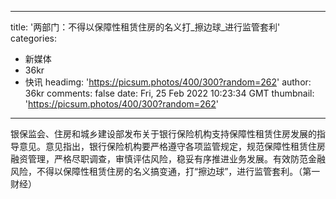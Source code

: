 
---
title: '两部门：不得以保障性租赁住房的名义打_擦边球_进行监管套利'
categories: 
 - 新媒体
 - 36kr
 - 快讯
headimg: 'https://picsum.photos/400/300?random=262'
author: 36kr
comments: false
date: Fri, 25 Feb 2022 10:23:34 GMT
thumbnail: 'https://picsum.photos/400/300?random=262'
---

<div>   
银保监会、住房和城乡建设部发布关于银行保险机构支持保障性租赁住房发展的指导意见。意见指出，银行保险机构要严格遵守各项监管规定，规范保障性租赁住房融资管理，严格尽职调查，审慎评估风险，稳妥有序推进业务发展。有效防范金融风险，不得以保障性租赁住房的名义搞变通，打“擦边球”，进行监管套利。（第一财经）  
</div>
            